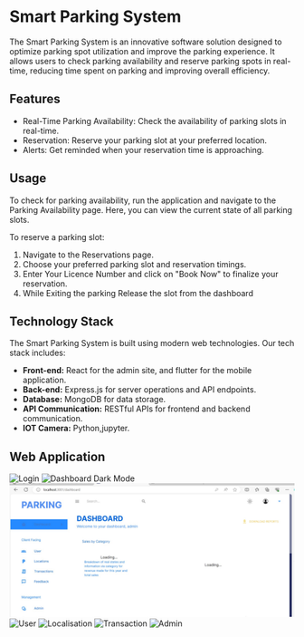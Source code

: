 # Smart Parking System

The Smart Parking System is an innovative software solution designed to optimize parking spot utilization and improve the parking experience. It allows users to check parking availability and reserve parking spots in real-time, reducing time spent on parking and improving overall efficiency.

## Features 

- Real-Time Parking Availability: Check the availability of parking slots in real-time.
- Reservation: Reserve your parking slot at your preferred location.
- Alerts: Get reminded when your reservation time is approaching.

## Usage

To check for parking availability, run the application and navigate to the Parking Availability page. Here, you can view the current state of all parking slots.

To reserve a parking slot:

1. Navigate to the Reservations page.
2. Choose your preferred parking slot and reservation timings.
3. Enter Your Licence Number and click on "Book Now" to finalize your reservation.
4. While Exiting the parking Release the slot from the dashboard

## Technology Stack

The Smart Parking System is built using modern web technologies. Our tech stack includes:

- **Front-end:** React for the admin site, and flutter for the mobile application.
- **Back-end:** Express.js for server operations and API endpoints.
- **Database:** MongoDB for data storage.
- **API Communication:** RESTful APIs for frontend and backend communication.
- **IOT Camera:** Python,jupyter.

## Web Application

![Login](C:\Users\Lenovo\Desktop\SmartParking\screen\login.jpeg)
![Dashboard Dark Mode](C:\Users\Lenovo\Desktop\SmartParking\screen\dashboard.jpeg)
![Dashboard White Mode](screen/dashboard-white.jpeg)
![User](C:\Users\Lenovo\Desktop\SmartParking\screen\userr.jpeg)
![Localisation](C:\Users\Lenovo\Desktop\SmartParking\screen\localisation.jpeg)
![Transaction](C:\Users\Lenovo\Desktop\SmartParking\screen\transaction.jpeg)
![Admin](C:\Users\Lenovo\Desktop\SmartParking\screen\adminn.jpeg)
![]()
![]()
![]()
![]()
![]()